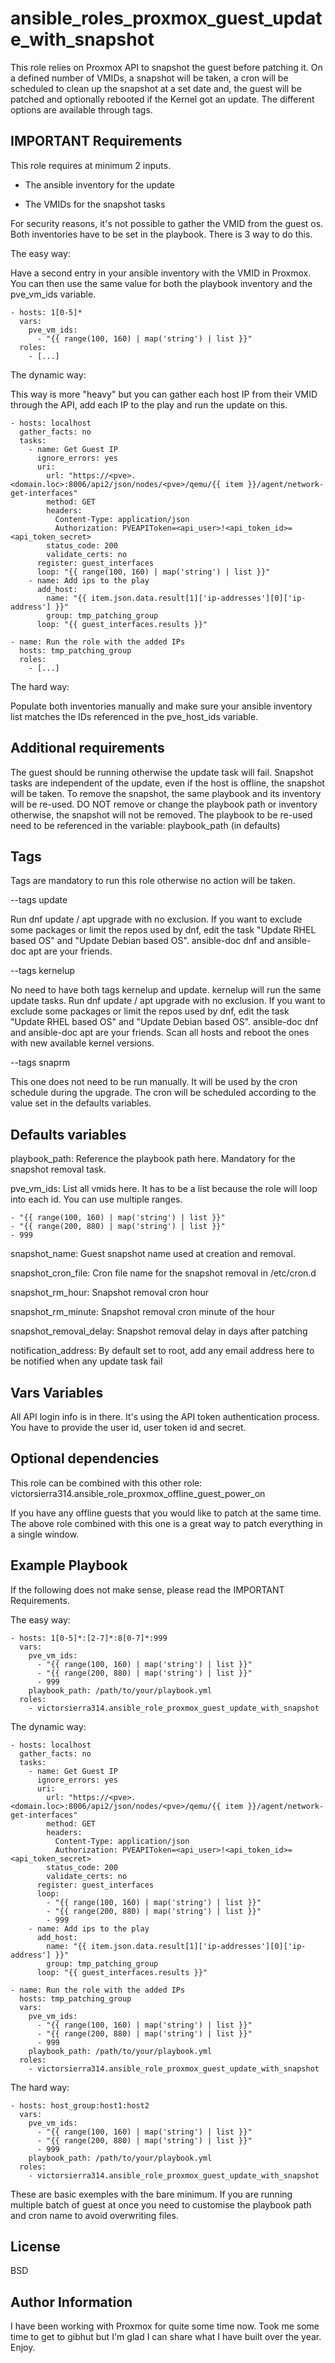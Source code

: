 ansible_roles_proxmox_guest_update_with_snapshot
=========
This role relies on Proxmox API to snapshot the guest before patching it. On a defined number of VMIDs, a snapshot will be taken, a cron will be scheduled to clean up the snapshot at a set date and, the guest will be patched and optionally rebooted if the Kernel got an update. The different options are available through tags.


IMPORTANT Requirements
------------
This role requires at minimum 2 inputs.

- The ansible inventory for the update

- The VMIDs for the snapshot tasks

For security reasons, it's not possible to gather the VMID from the guest os. Both inventories have to be set in the playbook. There is 3 way to do this.

The easy way: 

Have a second entry in your ansible inventory with the VMID in Proxmox. You can then use the same value for both the playbook inventory and the pve_vm_ids variable.
```
- hosts: 1[0-5]*
  vars:
    pve_vm_ids:
      - "{{ range(100, 160) | map('string') | list }}"
  roles:
    - [...]
```

The dynamic way:

This way is more "heavy" but you can gather each host IP from their VMID through the API, add each IP to the play and run the update on this.

```
- hosts: localhost
  gather_facts: no
  tasks:
    - name: Get Guest IP
      ignore_errors: yes
      uri:
        url: "https://<pve>.<domain.loc>:8006/api2/json/nodes/<pve>/qemu/{{ item }}/agent/network-get-interfaces"
        method: GET
        headers:
          Content-Type: application/json
          Authorization: PVEAPIToken=<api_user>!<api_token_id>=<api_token_secret>
        status_code: 200
        validate_certs: no
      register: guest_interfaces
      loop: "{{ range(100, 160) | map('string') | list }}"
    - name: Add ips to the play
      add_host:
        name: "{{ item.json.data.result[1]['ip-addresses'][0]['ip-address'] }}"
        group: tmp_patching_group
      loop: "{{ guest_interfaces.results }}"

- name: Run the role with the added IPs
  hosts: tmp_patching_group
  roles:
    - [...]
```

The hard way:

Populate both inventories manually and make sure your ansible inventory list matches the IDs referenced in the pve_host_ids variable.


Additional requirements
------------
The guest should be running otherwise the update task will fail. Snapshot tasks are independent of the update, even if the host is offline, the snapshot will be taken. To remove the snapshot, the same playbook and its inventory will be re-used. DO NOT remove or change the playbook path or inventory otherwise, the snapshot will not be removed. The playbook to be re-used need to be referenced in the variable: playbook_path (in defaults)


Tags
------------
Tags are mandatory to run this role otherwise no action will be taken.

--tags update

Run dnf update / apt upgrade with no exclusion. If you want to exclude some packages or limit the repos used by dnf, edit the task "Update RHEL based OS" and "Update Debian based OS". ansible-doc dnf and ansible-doc apt are your friends.

--tags kernelup

No need to have both tags kernelup and update. kernelup will run the same update tasks. Run dnf update / apt upgrade with no exclusion. If you want to exclude some packages or limit the repos used by dnf, edit the task "Update RHEL based OS" and "Update Debian based OS". ansible-doc dnf and ansible-doc apt are your friends. Scan all hosts and reboot the ones with new available kernel versions.

--tags snaprm

This one does not need to be run manually. It will be used by the cron schedule during the upgrade. The cron will be scheduled according to the value set in the defaults variables.

Defaults variables
------------
playbook_path: Reference the playbook path here. Mandatory for the snapshot removal task.

pve_vm_ids: List all vmids here. It has to be a list because the role will loop into each id. You can use multiple ranges.
```
- "{{ range(100, 160) | map('string') | list }}"
- "{{ range(200, 880) | map('string') | list }}"
- 999
```

snapshot_name: Guest snapshot name used at creation and removal.

snapshot_cron_file: Cron file name for the snapshot removal in /etc/cron.d

snapshot_rm_hour: Snapshot removal cron hour 

snapshot_rm_minute: Snapshot removal cron minute of the hour 

snapshot_removal_delay: Snapshot removal delay in days after patching

notification_address: By default set to root, add any email address here to be notified when any update task fail


Vars Variables
------------
All API login info is in there. It's using the API token authentication process. You have to provide the user id, user token id and secret.


Optional dependencies
------------
This role can be combined with this other role: victorsierra314.ansible_role_proxmox_offline_guest_power_on

If you have any offline guests that you would like to patch at the same time. The above role combined with this one is a great way to patch everything in a single window.


Example Playbook
------------
If the following does not make sense, please read the IMPORTANT Requirements.

The easy way:
```
- hosts: 1[0-5]*:[2-7]*:8[0-7]*:999
  vars:
    pve_vm_ids:
      - "{{ range(100, 160) | map('string') | list }}"
      - "{{ range(200, 880) | map('string') | list }}"
      - 999
    playbook_path: /path/to/your/playbook.yml
  roles:
    - victorsierra314.ansible_role_proxmox_guest_update_with_snapshot
```

The dynamic way:
```
- hosts: localhost
  gather_facts: no
  tasks:
    - name: Get Guest IP
      ignore_errors: yes
      uri:
        url: "https://<pve>.<domain.loc>:8006/api2/json/nodes/<pve>/qemu/{{ item }}/agent/network-get-interfaces"
        method: GET
        headers:
          Content-Type: application/json
          Authorization: PVEAPIToken=<api_user>!<api_token_id>=<api_token_secret>
        status_code: 200
        validate_certs: no
      register: guest_interfaces
      loop:
        - "{{ range(100, 160) | map('string') | list }}"
        - "{{ range(200, 880) | map('string') | list }}"
        - 999
    - name: Add ips to the play
      add_host:
        name: "{{ item.json.data.result[1]['ip-addresses'][0]['ip-address'] }}"
        group: tmp_patching_group
      loop: "{{ guest_interfaces.results }}"

- name: Run the role with the added IPs
  hosts: tmp_patching_group
  vars:
    pve_vm_ids:
      - "{{ range(100, 160) | map('string') | list }}"
      - "{{ range(200, 880) | map('string') | list }}"
      - 999
    playbook_path: /path/to/your/playbook.yml
  roles:
    - victorsierra314.ansible_role_proxmox_guest_update_with_snapshot
```

The hard way:
```
- hosts: host_group:host1:host2 
  vars: 
    pve_vm_ids: 
      - "{{ range(100, 160) | map('string') | list }}" 
      - "{{ range(200, 880) | map('string') | list }}" 
      - 999 
    playbook_path: /path/to/your/playbook.yml 
  roles: 
    - victorsierra314.ansible_role_proxmox_guest_update_with_snapshot 
```
These are basic exemples with the bare minimum. If you are running multiple batch of guest at once you need to customise the playbook path and cron name to avoid overwriting files.


License
--------------
BSD


Author Information
--------------
I have been working with Proxmox for quite some time now. Took me some time to get to gibhut but I'm glad I can share what I have built over the year. Enjoy.
